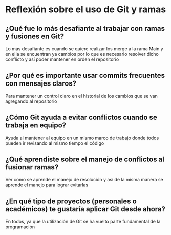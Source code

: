 # Reflexión sobre el uso de Git y ramas

## ¿Qué fue lo más desafiante al trabajar con ramas y fusiones en Git?


Lo más desafiante es cuando se quiere realizar los merge a la rama Main y en ella se encuentran ya cambios por lo que es necesario resolver dicho conflicto y así poder mantener en orden el repositorio

## ¿Por qué es importante usar commits frecuentes con mensajes claros?

Para mantener un control claro en el historial de los cambios que se van agregando al repositorio

## ¿Cómo Git ayuda a evitar conflictos cuando se trabaja en equipo?

Ayuda al mantener al equipo en un mismo marco de trabajo donde todos pueden ir revisando al mismo tiempo el código

## ¿Qué aprendiste sobre el manejo de conflictos al fusionar ramas?

Ver como se aprende el manejo de resolución y así de la misma manera se aprende el manejo para lograr evitarlas

## ¿En qué tipo de proyectos (personales o académicos) te gustaría aplicar Git desde ahora?

En todos, ya que la utilización de Git se ha vuelto parte fundamental de la programación
